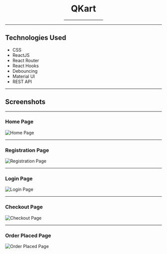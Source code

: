 <div align="center">
  <h1>QKart</h1>
  <hr style="width: 25%;">
</div>

<hr>

## Technologies Used
- CSS
- ReactJS
- React Router
- React Hooks
- Debouncing
- Material UI
- REST API

<hr>

## Screenshots

<hr>

### Home Page
![Home Page](https://github.com/manjunath-dalavaye/QKart/assets/111382056/6c01e198-985d-420f-904a-5b75033c5b85)

<hr>

### Registration Page
![Registration Page](https://github.com/manjunath-dalavaye/QKart/assets/111382056/419c0d58-da40-4c8c-b403-1887af06ef16)

<hr>

### Login Page
![Login Page](https://github.com/manjunath-dalavaye/QKart/assets/111382056/151e46ee-8725-4583-9bd1-1d675654fa63)

<hr>

### Checkout Page
![Checkout Page](https://github.com/manjunath-dalavaye/QKart/assets/111382056/1005f85a-29fd-4225-94a8-9ef9d047b67b)

<hr>

### Order Placed Page
![Order Placed Page](https://github.com/manjunath-dalavaye/QKart/assets/111382056/b5e0bfda-1040-408e-9011-d85aa379070c)
